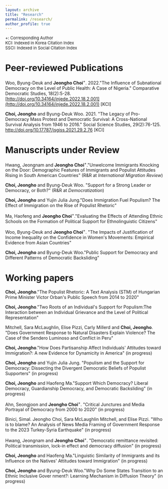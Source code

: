 ```yaml
---
layout: archive
title: "Research"
permalink: /research/
author_profile: true
---
```

<font size="2"> +: Corresponding Author </font> \
<font size="2"> KCI: Indexed in Korea Citation Index </font> \
<font size="2"> SSCI: Indexed in Social Citation Index </font>

# Peer-reviewed Publications 
Woo, Byung-Deuk and **Jeongho Choi**<sup>+</sup>. 2022."The Influence of Subnational Democracy on the Level of Public Health: A Case of Nigeria." Comparative Democratic Studies, 18(2):5-28. [http://doi.org/10.34164/injede.2022.18.2.001](http://doi.org/10.34164/injede.2022.18.2.001) [KCI]

**Choi, Jeongho** and Byung-Deuk Woo. 2021. "The Legacy of Pro-Democracy Mass Protest and Democratic Survival: A Cross-National Survival Analysis from 1946 to 2016." Social Science Studies, 29(2):76-125. <http://doi.org/10.17787/jsgiss.2021.29.2.76> [KCI]

# Manuscripts under Review 
Hwang, Jeongnam and **Jeongho Choi**<sup>+</sup>."Unwelcome Immigrants Knocking on the Door: Demographic Features of Immigrants and Populist Attitudes Rising in South American Countries" (R&R at *International Migration Review*)

**Choi, Jeongho** and Byung-Deuk Woo. "Support for a Strong Leader or Democracy, or Both?" (R&R at *Democratization*)

**Choi, Jeongho** and Yujin Julia Jung."Does Immigration Fuel Populism? The Effect of Immigration on the Rise of Populist Rhetoric"

Ma, Haofeng and **Jeongho Choi**<sup>+</sup>."Evaluating the Effects of Attending Ethnic Schools on the Formation of Political Support for Ethnolinguistic Citizens"

Woo, Byung-Deuk and **Jeongho Choi**<sup>+</sup>. "The Impacts of Justification of Income Inequality on the Confidence in Women's Movements: Empirical Evidence from Asian Countries"

**Choi, Jeongho** and Byung-Deuk Woo."Public Support for Democracy and Different Patterns of Democratic Backsliding"

# Working papers 
**Choi, Jeongho**."The Populist Rhetoric: A Text Analysis (STM) of Hungarian Prime Minister Victor Orban's Public Speech from 2014 to 2020"

**Choi, Jeongho**."Two Roots of an Individual's Support for Populism:The Interaction between an Individual Grievance and the Level of Political Representation"

Mitchell, Sara McLaughlin, Elise Pizzi, Carly Millerd and **Choi, Jeongho**. "Does Government Response to Natural Disasters Explain Violence? The Case of the Sendero Luminoso and Conflict in Peru"

**Choi, Jeongho**."How Does Partisanship Affect Individuals' Attitudes toward Immigration?: A new Evidence for Dynamicity in America" (in progress)

**Choi, Jeongho** and Yujin Julia Jung. "Populism and the Support for Democracy: Dissecting the Divergent Democratic Beliefs of Populist Supporters" (in progress)

**Choi, Jeongho** and Haofeng Ma."Support Which Democracy? Liberal Democracy, Guardianship Democracy, and Democratic Backsliding" (in progress)

Ahn, Seongjoon and **Jeongho Choi**<sup>+</sup>. "Critical Junctures and Media Portrayal of Democracy from 2000 to 2020" (in progress)

Binici, Simal. Jeongho Choi, Sara McLaughlin Mitchell, and Elise Pizzi. "Who is to blame? An Analysis of News Media Framing of Government Response to the 2023 Turkey-Syria Earthquake" (in progress)

Hwang, Jeongnam and **Jeongho Choi**<sup>+</sup>. "Democratic remittance revisited: Political transmission, lock-in effect and democracy diffusion" (in progress)

**Choi, Jeongho** and Haofeng Ma."Linguistic Similarity of Immigrants and its Influence on the Natives' Attitudes toward Immigration" (in progress)

**Choi, Jeongho** and Byung-Deuk Woo."Why Do Some States Transition to an Ethnic Inclusive Gover nment?: Learning Mechanism in Diffusion Theory" (in progress)



